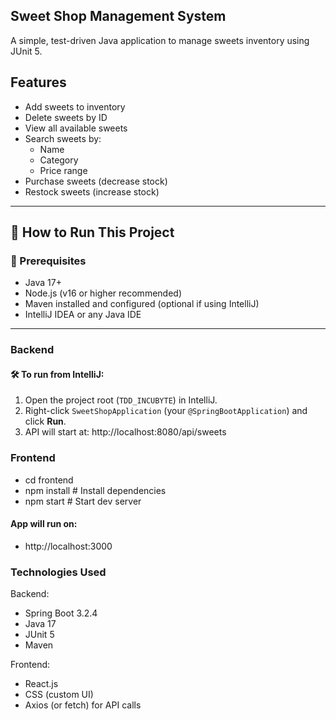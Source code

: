 ## Sweet Shop Management System

A simple, test-driven Java application to manage sweets inventory using JUnit 5.

##  Features

- Add sweets to inventory
- Delete sweets by ID
- View all available sweets
-  Search sweets by:
    - Name 
    - Category
    - Price range
- Purchase sweets (decrease stock)
- Restock sweets (increase stock)




---

## 🚀 How to Run This Project

### 🔧 Prerequisites
- Java 17+
- Node.js (v16 or higher recommended)
- Maven installed and configured (optional if using IntelliJ)
- IntelliJ IDEA or any Java IDE

---

### Backend 

#### 🛠️ To run from IntelliJ:
1. Open the project root (`TDD_INCUBYTE`) in IntelliJ.
2. Right-click `SweetShopApplication` (your `@SpringBootApplication`) and click **Run**.
3. API will start at:
   http://localhost:8080/api/sweets


### Frontend

- cd frontend
- npm install          # Install dependencies
- npm start            # Start dev server

#### App will run on:

- http://localhost:3000





### Technologies Used

Backend:
- Spring Boot 3.2.4
- Java 17
- JUnit 5
- Maven

Frontend:
- React.js
- CSS (custom UI)
- Axios (or fetch) for API calls
